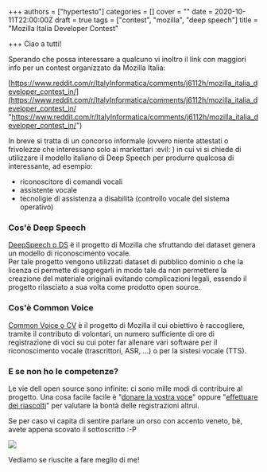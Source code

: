 +++
authors = ["hypertesto"]
categories = []
cover = ""
date = 2020-10-11T22:00:00Z
draft = true
tags = ["contest", "mozilla", "deep speech"]
title = "Mozilla Italia Developer Contest"

+++
Ciao a tutti!

Sperando che possa interessare a qualcuno vi inoltro il link con maggiori info per un contest organizzato da Mozilla Italia:

[https://www.reddit.com/r/ItalyInformatica/comments/j6112h/mozilla_italia_developer_contest_in/](https://www.reddit.com/r/ItalyInformatica/comments/j6112h/mozilla_italia_developer_contest_in/ "https://www.reddit.com/r/ItalyInformatica/comments/j6112h/mozilla_italia_developer_contest_in/")

In breve si tratta di un concorso informale (ovvero niente attestati o frivolezze che interessano solo ai markettari :evil: ) in cui vi si chiede di utilizzare il modello italiano di Deep Speech per produrre qualcosa di interessante, ad esempio:

* riconoscitore di comandi vocali
* assistente vocale
* tecnoligie di assistenza a disabilità (controllo vocale del sistema operativo)

### Cos'è Deep Speech

[DeepSpeech o DS](https://github.com/mozilla/DeepSpeech) è il progetto di Mozilla che sfruttando dei dataset genera un modello di riconoscimento vocale.   
 Per tale progetto vengono utilizzati dataset di pubblico dominio o che la licenza ci permette di aggregarli in modo tale da non permettere la creazione del materiale originali evitando complicazioni legali, essendo il progetto rilasciato a sua volta come prodotto open source.

### Cos'è Common Voice

[Common Voice o CV](https://commonvoice.mozilla.org/it) è il progetto di Mozilla il cui obiettivo è raccogliere, tramite il contributo di volontari, un numero sufficiente di ore di registrazione di voci su cui poter far allenare vari software per il riconoscimento vocale (trascrittori, ASR, ...) o per la sistesi vocale (TTS).

### E se non ho le competenze?

Le vie dell open source sono infinite: ci sono mille modi di contribuire al progetto. Una cosa facile facile è "[donare la vostra voce](https://commonvoice.mozilla.org/it/speak)" oppure "[effettuare dei riascolti](https://commonvoice.mozilla.org/it/listen)" per valutare la bontà delle registrazioni altrui.

Se per caso vi capita di sentire parlare un orso con accento veneto, bè, avete appena scovato il sottoscritto :-P

![](/images/schermata-a-2020-10-12-17-46-43.png)

Vediamo se riuscite a fare meglio di me!